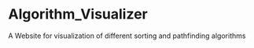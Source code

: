 # Algorithm_Visualizer
A Website for visualization of different sorting  and pathfinding algorithms
